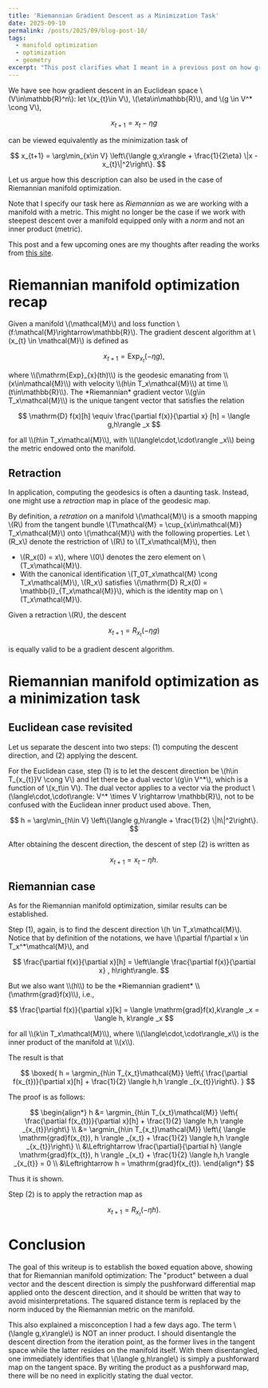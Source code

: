 ```yaml
---
title: 'Riemannian Gradient Descent as a Minimization Task'
date: 2025-09-10
permalink: /posts/2025/09/blog-post-10/
tags:
  - manifold optimization
  - optimization
  - geometry
excerpt: "This post clarifies what I meant in a previous post on how gradient descent algorithms on Riemannian manifolds can also be recast into a minimization problem."
---
```


We have see how gradient descent in an Euclidean space \\(V\in\mathbb{R}^n\\): let \\(x_{t}\in V\\), \\(\eta\in\mathbb{R}\\), and \\(g \in V^\* \cong V\\),
<p>

$$
x_{t+1} = x_{t} - \eta g
$$
</p>
can be viewed equivalently as the minimization task of
<p>

$$
x_{t+1} = \arg\min_{x\in V} \left\{\langle g,x\rangle + \frac{1}{2\eta} \|x - x_{t}\|^2\right\}.
$$
</p>

Let us argue how this description can also be used in the case of Riemannian manifold optimization.

Note that I specify our task here as *Riemannian* as we are working with a manifold with a metric. This might no longer be the case if we work with steepest descent over a manifold equipped only with a *norm* and not an inner product (metric).

This post and a few upcoming ones are my thoughts after reading the works from [this site](https://docs.modula.systems/algorithms/manifold/).


# Riemannian manifold optimization recap
Given a manifold \\(\mathcal{M}\\) and loss function \\(f:\mathcal{M}\rightarrow\mathbb{R}\\). The gradient descent algorithm at \\(x_{t} \in \mathcal{M}\\) is defined as
<p>

$$
x_{t+1} = \mathrm{Exp}_{x_t}(-\eta g),
$$
</p>
where \\(\mathrm{Exp}_{x}(th)\\) is the geodesic emanating from \\(x\in\mathcal{M}\\) with velocity \\(h\in T_x\mathcal{M}\\) at time \\(t\in\mathbb{R}\\). The *Riemannian* gradient vector \\(g\in T_x\mathcal{M}\\) is the unique tangent vector that satisfies the relation
<p>

$$
\mathrm{D} f(x)[h] \equiv \frac{\partial f(x)}{\partial x} [h] = \langle g,h\rangle _x
$$
</p>
for all \\(h\in T_x\mathcal{M}\\), with \\(\langle\cdot,\cdot\rangle _x\\) being the metric endowed onto the manifold.

## Retraction
In application, computing the geodesics is often a daunting task. Instead, one might use a *retraction* map in place of the geodesic map.

By definition, a *retration* on a manifold \\(\mathcal{M}\\) is a smooth mapping \\(R\\) from the tangent bundle \\(T\mathcal{M} = \cup_{x\in\mathcal{M}} T_x\mathcal{M}\\) onto \\(\mathcal{M}\\) with the following properties. Let \\(R_x\\) denote the restriction of \\(R\\) to \\(T_x\mathcal{M}\\), then
- \\(R_x(0) = x\\), where \\(0\\) denotes the zero element on \\(T_x\mathcal{M}\\).
- With the canonical identification \\(T_0T_x\mathcal{M} \cong T_x\mathcal{M}\\), \\(R_x\\) satisfies \\(\mathrm{D} R_x(0) = \mathbb{I}_{T_x\mathcal{M}}\\), which is the identity map on \\(T_x\mathcal{M}\\).

Given a retraction \\(R\\), the descent
<p>

$$
x_{t+1} = R_{x_{t}}(-\eta g)
$$
</p>
is equally valid to be a gradient descent algorithm.

# Riemannian manifold optimization as a minimization task
## Euclidean case revisited
Let us separate the descent into two steps: (1) computing the descent direction, and (2) applying the descent.

For the Euclidean case, step (1) is to let the descent direction be \\(h\in T_{x_{t}}V \cong V\\) and let there be a dual vector \\(g\in V^\*\\), which is a function of \\(x_t\in V\\). The dual vector applies to a vector via the product \\(\langle\cdot,\cdot\rangle: V^\* \times V \rightarrow \mathbb{R}\\), not to be confused with the Euclidean inner product used above. Then,
<p>

$$
h = \arg\min_{h\in V} \left\{\langle g,h\rangle + \frac{1}{2} \|h\|^2\right\}.
$$
</p>
After obtaining the descent direction, the descent of step (2) is written as
<p>

$$
x_{t+1} = x_{t} - \eta h.
$$
</p>

## Riemannian case
As for the Riemannian manifold optimization, similar results can be established.

Step (1), again, is to find the descent direction \\(h \in T_x\mathcal{M}\\). Notice that by definition of the notations, we have \\(\partial f/\partial x \in T_x^\*\mathcal{M}\\), and
<p>

$$
\frac{\partial f(x)}{\partial x}[h] = \left\langle \frac{\partial f(x)}{\partial x} , h\right\rangle.
$$
</p>
But we also want \\(h\\) to be the *Riemannian gradient* \\(\mathrm{grad}f(x)\\), i.e.,
<p>

$$
\frac{\partial f(x)}{\partial x}[k] = \langle \mathrm{grad}f(x),k\rangle _x = \langle h, k\rangle _x
$$
</p>
for all \\(k\in T_x\mathcal{M}\\), where \\(\langle\cdot,\cdot\rangle_x\\) is the inner product of the manifold at \\(x\\).

The result is that
<p>

$$
\boxed{
    h = \argmin_{h\in T_{x_t}\mathcal{M}} \left\{ \frac{\partial f(x_{t})}{\partial x}[h] + \frac{1}{2} \langle h,h \rangle _{x_{t}}\right\}.
}
$$
</p>
The proof is as follows:
<p>

$$
\begin{align*}
    h &= \argmin_{h\in T_{x_t}\mathcal{M}} \left\{ \frac{\partial f(x_{t})}{\partial x}[h] + \frac{1}{2} \langle h,h \rangle _{x_{t}}\right\} \\
    &= \argmin_{h\in T_{x_t}\mathcal{M}} \left\{ \langle \mathrm{grad}f(x_{t}), h \rangle _{x_t} + \frac{1}{2} \langle h,h \rangle _{x_{t}}\right\} \\
    &\Leftrightarrow \frac{\partial}{\partial h} \langle \mathrm{grad}f(x_{t}), h \rangle _{x_t} + \frac{1}{2} \langle h,h \rangle _{x_{t}} = 0 \\
    &\Leftrightarrow h = \mathrm{grad}f(x_{t}).
\end{align*}
$$
</p>
Thus it is shown.

Step (2) is to apply the retraction map as
<p>

$$
    x_{t+1} = R_{x_t}(-\eta h).
$$
</p>

# Conclusion
The goal of this writeup is to establish the boxed equation above, showing that for Riemannian manifold optimization: The "product" between a dual vector and the descent direction is simply the pushforward differential map applied onto the descent direction, and it should be written that way to avoid misinterpretations. The squared distance term is replaced by the norm induced by the Riemannian metric on the manifold.

This also explained a misconception I had a few days ago. The term \\(\langle g,x\rangle\\) is NOT an inner product. I should disentangle the descent direction from the iteration point, as the former lives in the tangent space while the latter resides on the manifold itself. With them disentangled, one immediately identifies that \\(\langle g,h\rangle\\) is simply a pushforward map on the tangent space. By writing the product as a pushforward map, there will be no need in explicitly stating the dual vector.